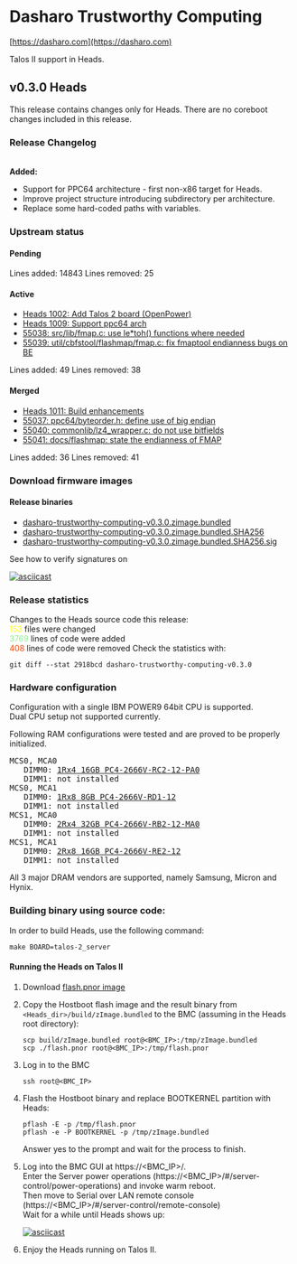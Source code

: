 # Dasharo Trustworthy Computing

[https://dasharo.com](https://dasharo.com)

Talos II support in Heads.

## v0.3.0 Heads

This release contains changes only for Heads.
There are no coreboot changes included in this release.

### Release Changelog
\
**Added:**
* Support for PPC64 architecture - first non-x86 target for Heads.
* Improve project structure introducing subdirectory per architecture.
* Replace some hard-coded paths with variables.

### Upstream status

#### Pending

Lines added: 14843
Lines removed: 25

#### Active
* [Heads 1002: Add Talos 2 board (OpenPower)](https://github.com/osresearch/heads/pull/1002)
* [Heads 1009: Support ppc64 arch](https://github.com/osresearch/heads/pull/1009)
* [55038: src/lib/fmap.c: use le*toh() functions where needed](https://review.coreboot.org/c/coreboot/+/55038)
* [55039: util/cbfstool/flashmap/fmap.c: fix fmaptool endianness bugs on BE](https://review.coreboot.org/c/coreboot/+/55039)

Lines added: 49
Lines removed: 38

#### Merged

* [Heads 1011: Build enhancements](https://github.com/osresearch/heads/pull/1011)
* [55037: ppc64/byteorder.h: define use of big endian](https://review.coreboot.org/c/coreboot/+/55037)
* [55040: commonlib/lz4_wrapper.c: do not use bitfields](https://review.coreboot.org/c/coreboot/+/55040)
* [55041: docs/flashmap: state the endianness of FMAP](https://review.coreboot.org/c/coreboot/+/55041/3)

Lines added: 36
Lines removed: 41

### Download firmware images

#### Release binaries

* [dasharo-trustworthy-computing-v0.3.0.zimage.bundled]()
* [dasharo-trustworthy-computing-v0.3.0.zimage.bundled.SHA256]()
* [dasharo-trustworthy-computing-v0.3.0.zimage.bundled.SHA256.sig]()

See how to verify signatures on

[![asciicast](https://asciinema.org/a/XTwZHG3RMWe0Mm2VrV7VPloYB.svg)](https://asciinema.org/a/XTwZHG3RMWe0Mm2VrV7VPloYB)

### Release statistics

Changes to the Heads source code this release: \
<span style="color:yellow">153</span> files were changed \
<span style="color:lightgreen">3769</span> lines of code were added \
<span style="color:orangered">408</span> lines of code were removed
Check the statistics with:

```
git diff --stat 2918bcd dasharo-trustworthy-computing-v0.3.0
```

### Hardware configuration

Configuration with a single IBM POWER9 64bit CPU is supported.\
Dual CPU setup not supported currently.

Following RAM configurations were tested and are proved to be properly initialized.
<pre>
MCS0, MCA0
   DIMM0: <a href=https://www.samsung.com/semiconductor/dram/module/M393A2K40CB2-CTD>1Rx4 16GB PC4-2666V-RC2-12-PA0</a>
   DIMM1: not installed
MCS0, MCA1
   DIMM0: <a href=https://www.crucial.com/memory/server-ddr4/mta9asf1g72pz-2g6j1>1Rx8 8GB PC4-2666V-RD1-12</a>
   DIMM1: not installed
MCS1, MCA0
   DIMM0: <a href=https://www.samsung.com/semiconductor/dram/module/M393A4K40CB2-CTD>2Rx4 32GB PC4-2666V-RB2-12-MA0</a>
   DIMM1: not installed
MCS1, MCA1
   DIMM0: <a href=https://mis-prod-koce-homepage-cdn-01-blob-ep.azureedge.net/web/static_file/12701730956286135.pdf>2Rx8 16GB PC4-2666V-RE2-12</a>
   DIMM1: not installed
</pre>

All 3 major DRAM vendors are supported, namely Samsung, Micron and Hynix.

### Building binary using source code:

In order to build Heads, use the following command:

```
make BOARD=talos-2_server
```
#### Running the Heads on Talos II

1.
   Download [flash.pnor image](https://cloud.3mdeb.com/index.php/s/canxPx5d4X8c2wk)

2.
   Copy the Hostboot flash image
   and the result binary from `<Heads_dir>/build/zImage.bundled`
   to the BMC
   (assuming in the Heads root directory):

   ```
   scp build/zImage.bundled root@<BMC_IP>:/tmp/zImage.bundled
   scp ./flash.pnor root@<BMC_IP>:/tmp/flash.pnor
   ```

3.
   Log in to the BMC

   ```
   ssh root@<BMC_IP>
   ```

4.
   Flash the Hostboot binary and replace BOOTKERNEL partition with Heads:

   ```
   pflash -E -p /tmp/flash.pnor
   pflash -e -P BOOTKERNEL -p /tmp/zImage.bundled
   ```

   Answer yes to the prompt and wait for the process to finish.

5.
   Log into the BMC GUI at https://<BMC_IP>/.\
   Enter the Server power operations (https://<BMC_IP>/#/server-control/power-operations) and invoke warm reboot.\
   Then move to Serial over LAN remote console (https://<BMC_IP>/#/server-control/remote-console)\
   Wait for a while until Heads shows up:

   [![asciicast](https://asciinema.org/a/VYszHn2aslY4GdAVBvsgbWb3d.svg)](https://asciinema.org/a/VYszHn2aslY4GdAVBvsgbWb3d)

6.
   Enjoy the Heads running on Talos II.
